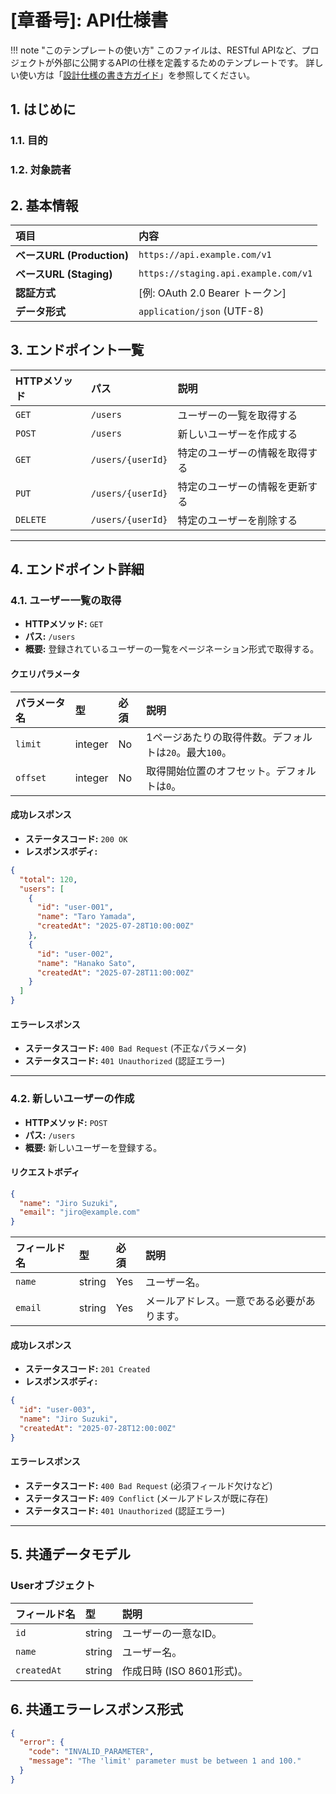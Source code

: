 # [章番号]: API仕様書

!!! note "このテンプレートの使い方"
このファイルは、RESTful APIなど、プロジェクトが外部に公開するAPIの仕様を定義するためのテンプレートです。
詳しい使い方は「[設計仕様の書き方ガイド](ここにガイドへのパスを記述してください)」を参照してください。

## 1. はじめに

### 1.1. 目的

<!-- このAPIが提供する機能と、その目的を簡潔に記述します。 -->

### 1.2. 対象読者

<!-- このAPI仕様書を読むことが想定される読者をリストアップします。（例: フロントエンド開発者、外部サービス開発者など） -->

## 2. 基本情報

| 項目                       | 内容                                 |
| :------------------------- | :----------------------------------- |
| **ベースURL (Production)** | `https://api.example.com/v1`         |
| **ベースURL (Staging)**    | `https://staging.api.example.com/v1` |
| **認証方式**               | [例: OAuth 2.0 Bearer トークン]      |
| **データ形式**             | `application/json` (UTF-8)           |

## 3. エンドポイント一覧

<!-- 提供するAPIエンドポイントの概要を一覧で示します。 -->

| HTTPメソッド | パス              | 説明                           |
| :----------- | :---------------- | :----------------------------- |
| `GET`        | `/users`          | ユーザーの一覧を取得する       |
| `POST`       | `/users`          | 新しいユーザーを作成する       |
| `GET`        | `/users/{userId}` | 特定のユーザーの情報を取得する |
| `PUT`        | `/users/{userId}` | 特定のユーザーの情報を更新する |
| `DELETE`     | `/users/{userId}` | 特定のユーザーを削除する       |

---

## 4. エンドポイント詳細

<!-- ここから各エンドポイントの詳細な仕様を記述します。 -->

### 4.1. ユーザー一覧の取得

- **HTTPメソッド:** `GET`
- **パス:** `/users`
- **概要:** 登録されているユーザーの一覧をページネーション形式で取得する。

#### クエリパラメータ

| パラメータ名 | 型      | 必須 | 説明                                                   |
| :----------- | :------ | :--- | :----------------------------------------------------- |
| `limit`      | integer | No   | 1ページあたりの取得件数。デフォルトは`20`。最大`100`。 |
| `offset`     | integer | No   | 取得開始位置のオフセット。デフォルトは`0`。            |

#### 成功レスポンス

- **ステータスコード:** `200 OK`
- **レスポンスボディ:**

```json
{
  "total": 120,
  "users": [
    {
      "id": "user-001",
      "name": "Taro Yamada",
      "createdAt": "2025-07-28T10:00:00Z"
    },
    {
      "id": "user-002",
      "name": "Hanako Sato",
      "createdAt": "2025-07-28T11:00:00Z"
    }
  ]
}
```

#### エラーレスポンス

- **ステータスコード:** `400 Bad Request` (不正なパラメータ)
- **ステータスコード:** `401 Unauthorized` (認証エラー)

---

### 4.2. 新しいユーザーの作成

- **HTTPメソッド:** `POST`
- **パス:** `/users`
- **概要:** 新しいユーザーを登録する。

#### リクエストボディ

```json
{
  "name": "Jiro Suzuki",
  "email": "jiro@example.com"
}
```

| フィールド名 | 型     | 必須 | 説明                                       |
| :----------- | :----- | :--- | :----------------------------------------- |
| `name`       | string | Yes  | ユーザー名。                               |
| `email`      | string | Yes  | メールアドレス。一意である必要があります。 |

#### 成功レスポンス

- **ステータスコード:** `201 Created`
- **レスポンスボディ:**

```json
{
  "id": "user-003",
  "name": "Jiro Suzuki",
  "createdAt": "2025-07-28T12:00:00Z"
}
```

#### エラーレスポンス

- **ステータスコード:** `400 Bad Request` (必須フィールド欠けなど)
- **ステータスコード:** `409 Conflict` (メールアドレスが既に存在)
- **ステータスコード:** `401 Unauthorized` (認証エラー)

<!-- 以下、他のエンドポイント詳細を同様に記述 -->

---

## 5. 共通データモデル

<!-- API全体で共通して使用されるデータオブジェクトの定義を記述します。 -->

### Userオブジェクト

| フィールド名 | 型     | 説明                      |
| :----------- | :----- | :------------------------ |
| `id`         | string | ユーザーの一意なID。      |
| `name`       | string | ユーザー名。              |
| `createdAt`  | string | 作成日時 (ISO 8601形式)。 |

## 6. 共通エラーレスポンス形式

<!-- APIが返す共通のエラーレスポンスの形式を定義します。 -->

```json
{
  "error": {
    "code": "INVALID_PARAMETER",
    "message": "The 'limit' parameter must be between 1 and 100."
  }
}
```
